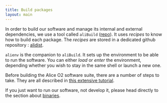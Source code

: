```yaml
---
title: Build packages
layout: main
---
```


In order to build our software and manage its internal and external dependencies, we use a tool called `aliBuild` ([repo](https://github.com/alisw/alibuild)). It uses _recipes_ to know how to build each package. The _recipes_ are stored in a dedicated github repository : [alidist](https://github.com/alisw/alidist). 

`alienv` is the companion to `aliBuild`. It sets up the environment to be able to run the software. You can either _load_ or _enter_ the environment, depending whether you wish to stay in the same shell or launch a new one. 

Before building the Alice O2 software suite, there are a number of steps to take. They are all described in [this extensive tutorial](https://alice-doc.github.io/alice-analysis-tutorial/building/).

If you just want to run our software, not develop it, please head directly to the section about [binaries](../advanced/binaries.markdown).